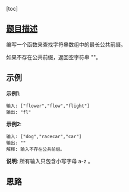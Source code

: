 [toc]

## [题目描述](https://leetcode-cn.com/problems/longest-common-prefix/)

编写一个函数来查找字符串数组中的最长公共前缀。

如果不存在公共前缀，返回空字符串 ""。

## 示例 
**示例1**:
```text
输入: ["flower","flow","flight"]
输出: "fl"
```

**示例2**:
```text
输入: ["dog","racecar","car"]
输出: ""
解释: 输入不存在公共前缀。
```

**说明**:
所有输入只包含小写字母 a-z 。

## 思路
